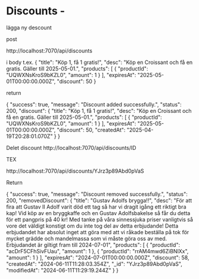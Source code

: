 # Discounts -

lägga ny descount

post 

http://localhost:7070/api/discounts

i body t.ex.
{
  "title": "Köp 1, få 1 gratis!",
  "desc": "Köp en Croissant och få en gratis. Gäller till 2025-05-01.",
  "products": [
    {
      "productId": "UQWXNsKroS9bKZL0",
      "amount": 1
    }
  ],
  "expiresAt": "2025-05-01T00:00:00.000Z",
  "discount": 50
}


return 

{
  "success": true,
  "message": "Discount added successfully.",
  "status": 200,
  "discount": {
    "title": "Köp 1, få 1 gratis!",
    "desc": "Köp en Croissant och få en gratis. Gäller till 2025-05-01.",
    "products": [
      {
        "productId": "UQWXNsKroS9bKZL0",
        "amount": 1
      }
    ],
    "expiresAt": "2025-05-01T00:00:00.000Z",
    "discount": 50,
    "createdAt": "2025-04-19T20:28:01.070Z"
  }
}

Delet discount 
http://localhost:7070/api/discounts/ID

TEX 

http://localhost:7070/api/discounts/YJrz3p89Abd0pVaS

Return 

{
  "success": true,
  "message": "Discount removed successfully.",
  "status": 200,
  "removedDiscount": {
    "title": "Gustav Adolfs brygga!!",
    "desc": "För att fira att Gustav II Adolf varit död ett tag så har vi dragit igång ett riktigt bra kap! Vid köp av en bryggkaffe och en Gustav Adolfsbakelse så får du detta för ett pangpris på 40 kr! Med tanke på våra sinnessjuka priser vanligtvis så vore det väldigt konstigt om du inte tog del av detta erbjudande! Detta erbjudandet har absolut inget att göra med att vi råkade beställa på tok för mycket grädde och mandelmassa som vi måste göra oss av med. Erbjudandet är giltigt fram till 2024-07-01",
    "products": [
      {
        "productId": "acDrF5CFhSivFUau",
        "amount": 1
      },
      {
        "productId": "rrAM4mwd6ZiBNlXx",
        "amount": 1
      }
    ],
    "expiresAt": "2024-07-01T00:00:00.000Z",
    "discount": 58,
    "createdAt": "2024-06-11T11:28:03.354Z",
    "_id": "YJrz3p89Abd0pVaS",
    "modifiedAt": "2024-06-11T11:29:19.244Z"
  }
}